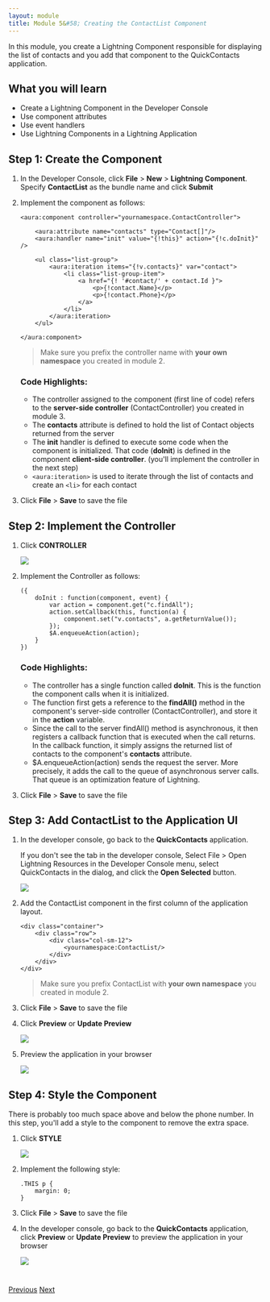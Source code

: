 ```yaml
---
layout: module
title: Module 5&#58; Creating the ContactList Component
---
```


In this module, you create a Lightning Component responsible for displaying the list of contacts and you add that component to the QuickContacts application.

## What you will learn
- Create a Lightning Component in the Developer Console
- Use component attributes
- Use event handlers
- Use Lightning Components in a Lightning Application


## Step 1: Create the Component

1. In the Developer Console, click **File** > **New** > **Lightning Component**. Specify **ContactList** as the bundle name and click **Submit**

2. Implement the component as follows:

    ```
    <aura:component controller="yournamespace.ContactController">

        <aura:attribute name="contacts" type="Contact[]"/>
        <aura:handler name="init" value="{!this}" action="{!c.doInit}" />

        <ul class="list-group">
            <aura:iteration items="{!v.contacts}" var="contact">
                <li class="list-group-item">
                    <a href="{! '#contact/' + contact.Id }">
                        <p>{!contact.Name}</p>
                        <p>{!contact.Phone}</p>
                    </a>
                </li>
            </aura:iteration>
        </ul>

    </aura:component>
    ```

    > Make sure you prefix the controller name with **your own namespace** you created in module 2.

    ### Code Highlights:
    - The controller assigned to the component (first line of code) refers to the **server-side controller** (ContactController) you created in module 3.
    - The **contacts** attribute is defined to hold the list of Contact objects returned from the server
    - The **init** handler is defined to execute some code when the component is initialized. That code (**doInit**) is defined in the component
**client-side controller**. (you'll implement the controller in the next step)
    - ```<aura:iteration>``` is used to iterate through the list of contacts and create an ```<li>``` for each contact


1. Click **File** > **Save** to save the file


## Step 2: Implement the Controller

1. Click **CONTROLLER**

    ![](images/component-controller.jpg)

1. Implement the Controller as follows:

    ```
    ({
        doInit : function(component, event) {
            var action = component.get("c.findAll");
            action.setCallback(this, function(a) {
                component.set("v.contacts", a.getReturnValue());
            });
            $A.enqueueAction(action);
        }
    })
    ```

    ### Code Highlights:
    - The controller has a single function called **doInit**. This is the function the component calls when it is initialized.
    - The function first gets a reference to the **findAll()** method in the component's server-side controller (ContactController), and store it in the **action** variable.
    - Since the call to the server findAll() method is asynchronous, it then registers a callback function that is executed when the call returns. In the callback function, it simply assigns the returned list of contacts to the component's **contacts** attribute.
    - $A.enqueueAction(action) sends the request the server. More precisely, it adds the call to the queue of asynchronous server calls. That queue is an optimization feature of Lightning.

1. Click **File** > **Save** to save the file


## Step 3: Add ContactList to the Application UI

1. In the developer console, go back to the **QuickContacts** application.

    If you don't see the tab in the developer console, Select File > Open Lightning Resources in the Developer Console menu, select QuickContacts in the dialog, and click the **Open Selected** button.

    ![](images/lightning-resources.jpg)


1. Add the ContactList component in the first column of the application layout.

    ```
    <div class="container">
        <div class="row">
            <div class="col-sm-12">
                <yournamespace:ContactList/>
            </div>
        </div>
    </div>
    ```

    > Make sure you prefix ContactList with **your own namespace** you created in module 2.


1. Click **File** > **Save** to save the file

1. Click **Preview** or **Update Preview**

    ![](images/application-update-preview.jpg)

1. Preview the application in your browser

    ![](images/app-v2.png)


## Step 4: Style the Component

There is probably too much space above and below the phone number. In this step, you'll add a style to the component to remove the extra space.


1. Click **STYLE**

    ![](images/component-style.jpg)

1. Implement the following style:

    ```
    .THIS p {
        margin: 0;
    }
    ```

1. Click **File** > **Save** to save the file

1. In the developer console, go back to the **QuickContacts** application, click **Preview** or **Update Preview** to preview the application in your browser

    ![](images/app-v3.png)



<div class="row" style="margin-top:40px;">
<div class="col-sm-12">
<a href="create-lightning-application.html" class="btn btn-default"><i class="glyphicon glyphicon-chevron-left"></i> Previous</a>
<a href="create-searchbar-component.html" class="btn btn-default pull-right">Next <i class="glyphicon glyphicon-chevron-right"></i></a>
</div>
</div>
